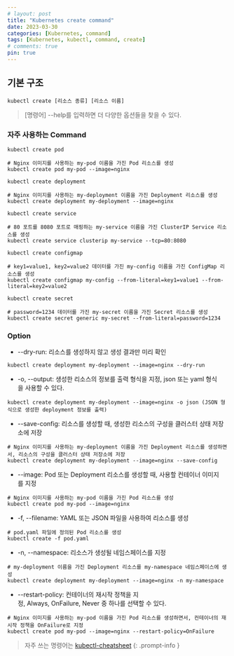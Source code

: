 ```yaml
---
# layout: post
title: "Kubernetes create command"
date: 2023-03-30
categories: [Kubernetes, command]
tags: [Kubernetes, kubectl, command, create]
# comments: true
pin: true
---
```


## 기본 구조
```
kubectl create [리소스 종류] [리소스 이름]
```

> [명령어] --help를 입력하면 더 다양한 옵션들을 찾을 수 있다.

### 자주 사용하는 Command
```
kubectl create pod

# Nginx 이미지를 사용하는 my-pod 이름을 가진 Pod 리소스를 생성
kubectl create pod my-pod --image=nginx
```

```
kubectl create deployment

# Nginx 이미지를 사용하는 my-deployment 이름을 가진 Deployment 리소스를 생성
kubectl create deployment my-deployment --image=nginx
```

```
kubectl create service

# 80 포트를 8080 포트로 매핑하는 my-service 이름을 가진 ClusterIP Service 리소스를 생성
kubectl create service clusterip my-service --tcp=80:8080
```

```
kubectl create configmap

# key1=value1, key2=value2 데이터를 가진 my-config 이름을 가진 ConfigMap 리소스를 생성
kubectl create configmap my-config --from-literal=key1=value1 --from-literal=key2=value2
```

```
kubectl create secret

# password=1234 데이터를 가진 my-secret 이름을 가진 Secret 리소스를 생성
kubectl create secret generic my-secret --from-literal=password=1234
```

### Option
- --dry-run: 리소스를 생성하지 않고 생성 결과만 미리 확인
```
kubectl create deployment my-deployment --image=nginx --dry-run
```

- -o, --output: 생성한 리소스의 정보를 출력 형식을 지정, json 또는 yaml 형식을 사용할 수 있다.
```
kubectl create deployment my-deployment --image=nginx -o json (JSON 형식으로 생성한 deployment 정보를 출력)
```

- --save-config: 리소스를 생성할 때, 생성한 리소스의 구성을 클러스터 상태 저장소에 저장
```
# Nginx 이미지를 사용하는 my-deployment 이름을 가진 Deployment 리소스를 생성하면서, 리소스의 구성을 클러스터 상태 저장소에 저장
kubectl create deployment my-deployment --image=nginx --save-config
```

- --image: Pod 또는 Deployment 리소스를 생성할 때, 사용할 컨테이너 이미지를 지정
```
# Nginx 이미지를 사용하는 my-pod 이름을 가진 Pod 리소스를 생성
kubectl create pod my-pod --image=nginx
```

- -f, --filename: YAML 또는 JSON 파일을 사용하여 리소스를 생성
```
# pod.yaml 파일에 정의된 Pod 리소스를 생성
kubectl create -f pod.yaml
```

- -n, --namespace: 리소스가 생성될 네임스페이스를 지정
```
# my-deployment 이름을 가진 Deployment 리소스를 my-namespace 네임스페이스에 생성
kubectl create deployment my-deployment --image=nginx -n my-namespace
```

- --restart-policy: 컨테이너의 재시작 정책을 지정, Always, OnFailure, Never 중 하나를 선택할 수 있다.
```
# Nginx 이미지를 사용하는 my-pod 이름을 가진 Pod 리소스를 생성하면서, 컨테이너의 재시작 정책을 OnFailure로 지정
kubectl create pod my-pod --image=nginx --restart-policy=OnFailure
```

> 자주 쓰는 명령어는 [kubectl-cheatsheet](https://kubernetes.io/docs/reference/kubectl/cheatsheet/)
{: .prompt-info }